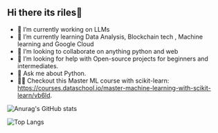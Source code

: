 ## Hi there its riles👋



- 🔭 I’m currently working on LLMs
- 🌱 I’m currently learning Data Analysis, Blockchain tech , Machine learning and Google Cloud
- 👯 I’m looking to collaborate on anything python and web
- 🤔 I’m looking for help with Open-source projects for beginners and intermediates.
- 💬 Ask me about Python.
- 👨‍💻 Checkout this Master ML course with scikit-learn: https://courses.dataschool.io/master-machine-learning-with-scikit-learn/vb6ld.

![Anurag's GitHub stats](https://github-readme-stats.vercel.app/api?username=ultrasage-danz&show_icons=true&theme=radical)

![Top Langs](https://github-readme-stats.vercel.app/api/top-langs/?username=ultrasage-danz&layout=compact&theme=radical)

<!--<hr />
<a href="https://github.com/anuraghazra/github-readme-stats">
  <img height=300 align="center" src="https://github-readme-stats.vercel.app/api?username=ultrasage-danz&show_icons=true&theme=radical" />
</a>
<hr />
<a href="https://github.com/anuraghazra/convoychat">
  <img height=300 align="center" src="https://github-readme-stats.vercel.app/api/top-langs?username=ultrasage-danz&show_icons=true&theme=radical&langs_count=7&card_width=800" />
</a> --->

